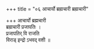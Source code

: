 +++
title = "०६ आचार्यो ब्रह्मचारी ब्रह्मचारी"

+++
आचार्यो ब्रह्मचारी  
ब्रह्मचारी प्रजापतिः ।  
प्रजापतिर् वि राजति  
विराड् इन्द्रो ऽभवद् वशी ॥